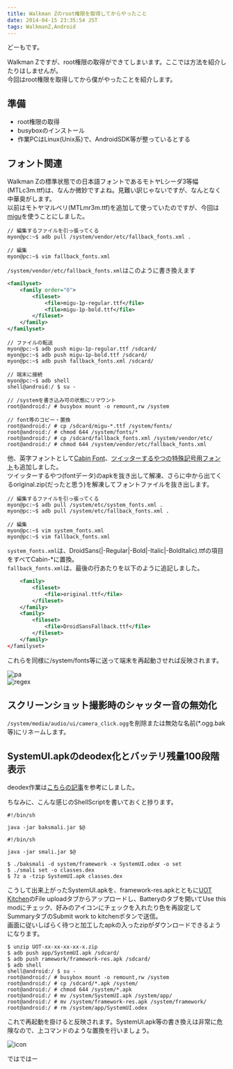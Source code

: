 ```yaml
---
title: Walkman Zのroot権限を取得してからやったこと
date: 2014-04-15 23:35:54 JST
tags: WalkmanZ,Android
---
```

どーもです。

Walkman Zですが、root権限の取得ができてしまいます。ここでは方法を紹介したりはしませんが。  
今回はroot権限を取得してから僕がやったことを紹介します。

## 準備

* root権限の取得
* busyboxのインストール
* 作業PCはLinux(Unix系)で、AndroidSDK等が整っているとする

## フォント関連
Walkman Zの標準状態での日本語フォントであるモトヤLシーダ3等幅(MTLc3m.ttf)は、なんか微妙ですよね。見難い訳じゃないですが、なんとなく中華臭がします。  
以前はモトヤマルベリ(MTLmr3m.ttf)を追加して使っていたのですが、今回は[migu](http://mix-mplus-ipa.sourceforge.jp/migu/ "migu")を使うことにしました。

    // 編集するファイルを引っ張ってくる
    myon@pc:~$ adb pull /system/vendor/etc/fallback_fonts.xml .
    
    // 編集
    myon@pc:~$ vim fallback_fonts.xml

`/system/vendor/etc/fallback_fonts.xml`はこのように書き換えます

```xml
<familyset>
    <family order="0">
        <fileset>
            <file>migu-1p-regular.ttf</file>
            <file>migu-1p-bold.ttf</file>
        </fileset>
    </family>
</familyset>
```


    // ファイルの転送
    myon@pc:~$ adb push migu-1p-regular.ttf /sdcard/
    myon@pc:~$ adb push migu-1p-bold.ttf /sdcard/
    myon@pc:~$ adb push fallback_fonts.xml /sdcard/
    
    // 端末に接続
    myon@pc:~$ adb shell
    shell@android:/ $ su -
    
    // /systemを書き込み可の状態にリマウント
    root@android:/ # busybox mount -o remount,rw /system
    
    // font等のコピー・置換
    root@android:/ # cp /sdcard/migu-*.ttf /system/fonts/
    root@android:/ # chmod 644 /system/fonts/*
    root@android:/ # cp /sdcard/fallback_fonts.xml /system/vendor/etc/
    root@android:/ # chmod 644 /system/vendor/etc/fallback_fonts.xml

他、英字フォントとして[Cabin Font](http://www.impallari.com/cabin "Cabin")、[ツイッターするやつの特殊記号用フォント](https://play.google.com/store/apps/details?id=com.suruyatu.font "tsuiyatsu")も追加しました。  
ツイッターするやつ(fontデータ)のapkを抜き出して解凍、さらに中から出てくるoriginal.zip(だったと思う)を解凍してフォントファイルを抜き出します。

    // 編集するファイルを引っ張ってくる
    myon@pc:~$ adb pull /system/etc/system_fonts.xml .
    myon@pc:~$ adb pull /system/etc/fallback_fonts.xml .
    
    // 編集
    myon@pc:~$ vim system_fonts.xml
    myon@pc:~$ vim fallback_fonts.xml

`system_fonts.xml`は、DroidSans(|-Regular|-Bold|-Italic|-BoldItalic).ttfの項目をすべてCabin-\*に置換。  
`fallback_fonts.xml`は、最後の行あたりを以下のように追記しました。

```xml
    <family>
        <fileset>
            <file>original.ttf</file>
        </fileset>
    </family>
    <family>
        <fileset>
            <file>DroidSansFallback.ttf</file>
        </fileset>
    </family>
</familyset>
```

これらを同様に/system/fonts等に送って端末を再起動させれば反映されます。

![pa](https://lh6.googleusercontent.com/-yApAMR-q-nA/U05yI7fUdgI/AAAAAAAADLk/MB9vtJaE5Ho/s800/Screenshot_2014-04-16-20-54-56.png "pa")  
![regex](https://lh3.googleusercontent.com/-LoY0kcnW66o/U05yJNe8WOI/AAAAAAAADLo/HinrFrAOP9k/s800/Screenshot_2014-04-16-20-55-25.png "regex")

## スクリーンショット撮影時のシャッター音の無効化
`/system/media/audio/ui/camera_click.ogg`を削除または無効な名前(\*.ogg.bak等)にリネームします。

## SystemUI.apkのdeodex化とバッテリ残量100段階表示
deodex作業は[こちらの記事](http://maruppa.blog.fc2.com/blog-entry-115.html "deodex")を参考にしました。

ちなみに、こんな感じのShellScriptを書いておくと捗ります。

```shell
#!/bin/sh

java -jar baksmali.jar $@
```

```shell
#!/bin/sh

java -jar smali.jar $@
```


    $ ./baksmali -d system/framework -x SystemUI.odex -o set
    $ ./smali set -o classes.dex
    $ 7z a -tzip SystemUI.apk classes.dex

こうして出来上がったSystemUI.apkを、framework-res.apkとともに[UOT Kitchen](http://uot.dakra.lt/kitchen/ "UOT Kitchen")のFile uploadタブからアップロードし、Batteryのタブを開いてUse this modにチェック、好みのアイコンにチェックを入れたり色を再設定してSummaryタブのSubmit work to kitchenボタンで送信。  
画面に従いしばらく待つと加工したapkの入ったzipがダウンロードできるようになります。

    $ unzip UOT-xx-xx-xx-xx-x.zip
    $ adb push app/SystemUI.apk /sdcard/
    $ adb push ramework/framework-res.apk /sdcard/
    $ adb shell
    shell@android:/ $ su -
    root@android:/ # busybox mount -o remount,rw /system
    root@android:/ # cp /sdcard/*.apk /system/
    root@android:/ # chmod 644 /system/*.apk
    root@android:/ # mv /system/SystemUI.apk /system/app/
    root@android:/ # mv /system/framework-res.apk /system/framework/
    root@android:/ # rm /system/app/SystemUI.odex

これで再起動を掛けると反映されます。SystemUI.apk等の書き換えは非常に危険なので、上コマンドのような置換を行いましょう。

![icon](https://lh3.googleusercontent.com/-tOwtNfph08s/U052nAKYieI/AAAAAAAADL0/v-Pur6eOWvQ/s800/icon.png "icon")

ではではー
